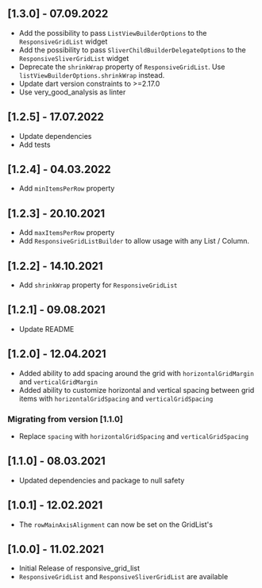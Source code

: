 ## [1.3.0] - 07.09.2022

- Add the possibility to pass `ListViewBuilderOptions` to the `ResponsiveGridList` widget
- Add the possibility to pass `SliverChildBuilderDelegateOptions` to the `ResponsiveSliverGridList` widget
- Deprecate the `shrinkWrap` property of `ResponsiveGridList`. Use `listViewBuilderOptions.shrinkWrap` instead.
- Update dart version constraints to >=2.17.0
- Use very_good_analysis as linter

## [1.2.5] - 17.07.2022

- Update dependencies
- Add tests

## [1.2.4] - 04.03.2022

- Add `minItemsPerRow` property

## [1.2.3] - 20.10.2021

- Add `maxItemsPerRow` property
- Add `ResponsiveGridListBuilder` to allow usage with any List / Column.

## [1.2.2] - 14.10.2021

- Add `shrinkWrap` property for `ResponsiveGridList`

## [1.2.1] - 09.08.2021

- Update README

## [1.2.0] - 12.04.2021

- Added ability to add spacing around the grid with `horizontalGridMargin` and `verticalGridMargin`
- Added ability to customize horizontal and vertical spacing between grid items with `horizontalGridSpacing` and `verticalGridSpacing`

### Migrating from version [1.1.0]

- Replace `spacing` with `horizontalGridSpacing` and `verticalGridSpacing`

## [1.1.0] - 08.03.2021

- Updated dependencies and package to null safety

## [1.0.1] - 12.02.2021

- The `rowMainAxisAlignment` can now be set on the GridList's

## [1.0.0] - 11.02.2021

- Initial Release of responsive_grid_list
- `ResponsiveGridList` and `ResponsiveSliverGridList` are available
